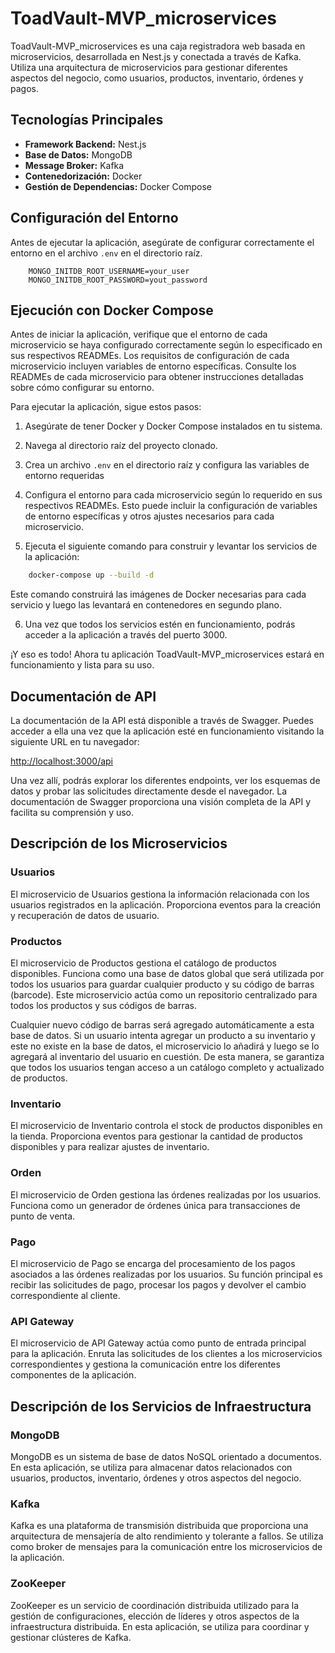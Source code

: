 # ToadVault-MVP_microservices

ToadVault-MVP_microservices es una caja registradora web basada en microservicios, desarrollada en Nest.js y conectada a través de Kafka. Utiliza una arquitectura de microservicios para gestionar diferentes aspectos del negocio, como usuarios, productos, inventario, órdenes y pagos.

## Tecnologías Principales

- **Framework Backend:** Nest.js
- **Base de Datos:** MongoDB
- **Message Broker:** Kafka
- **Contenedorización:** Docker
- **Gestión de Dependencias:** Docker Compose

## Configuración del Entorno

Antes de ejecutar la aplicación, asegúrate de configurar correctamente el entorno en el archivo `.env` en el directorio raíz.

```env
    MONGO_INITDB_ROOT_USERNAME=your_user
    MONGO_INITDB_ROOT_PASSWORD=yout_password
```

## Ejecución con Docker Compose

Antes de iniciar la aplicación, verifique que el entorno de cada microservicio se haya configurado correctamente según lo especificado en sus respectivos READMEs. Los requisitos de configuración de cada microservicio incluyen variables de entorno específicas. Consulte los READMEs de cada microservicio para obtener instrucciones detalladas sobre cómo configurar su entorno.

Para ejecutar la aplicación, sigue estos pasos:

1. Asegúrate de tener Docker y Docker Compose instalados en tu sistema.

2. Navega al directorio raíz del proyecto clonado.

3. Crea un archivo `.env` en el directorio raíz y configura las variables de entorno requeridas

4. Configura el entorno para cada microservicio según lo requerido en sus respectivos READMEs. Esto puede incluir la configuración de variables de entorno específicas y otros ajustes necesarios para cada microservicio.

5. Ejecuta el siguiente comando para construir y levantar los servicios de la aplicación:

```bash
    docker-compose up --build -d
```

Este comando construirá las imágenes de Docker necesarias para cada servicio y luego las levantará en contenedores en segundo plano.

6. Una vez que todos los servicios estén en funcionamiento, podrás acceder a la aplicación a través del puerto 3000.

¡Y eso es todo! Ahora tu aplicación ToadVault-MVP_microservices estará en funcionamiento y lista para su uso.

## Documentación de API

La documentación de la API está disponible a través de Swagger. Puedes acceder a ella una vez que la aplicación esté en funcionamiento visitando la siguiente URL en tu navegador:

[http://localhost:3000/api](http://localhost:3000/api)

Una vez allí, podrás explorar los diferentes endpoints, ver los esquemas de datos y probar las solicitudes directamente desde el navegador. La documentación de Swagger proporciona una visión completa de la API y facilita su comprensión y uso.

## Descripción de los Microservicios

### Usuarios

El microservicio de Usuarios gestiona la información relacionada con los usuarios registrados en la aplicación. Proporciona eventos para la creación y recuperación de datos de usuario.

### Productos

El microservicio de Productos gestiona el catálogo de productos disponibles. Funciona como una base de datos global que será utilizada por todos los usuarios para guardar cualquier producto y su código de barras (barcode). Este microservicio actúa como un repositorio centralizado para todos los productos y sus códigos de barras.

Cualquier nuevo código de barras será agregado automáticamente a esta base de datos. Si un usuario intenta agregar un producto a su inventario y este no existe en la base de datos, el microservicio lo añadirá y luego se lo agregará al inventario del usuario en cuestión. De esta manera, se garantiza que todos los usuarios tengan acceso a un catálogo completo y actualizado de productos.

### Inventario

El microservicio de Inventario controla el stock de productos disponibles en la tienda. Proporciona eventos para gestionar la cantidad de productos disponibles y para realizar ajustes de inventario.

### Orden

El microservicio de Orden gestiona las órdenes realizadas por los usuarios. Funciona como un generador de órdenes única para transacciones de punto de venta.

### Pago

El microservicio de Pago se encarga del procesamiento de los pagos asociados a las órdenes realizadas por los usuarios. Su función principal es recibir las solicitudes de pago, procesar los pagos y devolver el cambio correspondiente al cliente.

### API Gateway

El microservicio de API Gateway actúa como punto de entrada principal para la aplicación. Enruta las solicitudes de los clientes a los microservicios correspondientes y gestiona la comunicación entre los diferentes componentes de la aplicación.

## Descripción de los Servicios de Infraestructura

### MongoDB

MongoDB es un sistema de base de datos NoSQL orientado a documentos. En esta aplicación, se utiliza para almacenar datos relacionados con usuarios, productos, inventario, órdenes y otros aspectos del negocio.

### Kafka

Kafka es una plataforma de transmisión distribuida que proporciona una arquitectura de mensajería de alto rendimiento y tolerante a fallos. Se utiliza como broker de mensajes para la comunicación entre los microservicios de la aplicación.

### ZooKeeper

ZooKeeper es un servicio de coordinación distribuida utilizado para la gestión de configuraciones, elección de líderes y otros aspectos de la infraestructura distribuida. En esta aplicación, se utiliza para coordinar y gestionar clústeres de Kafka.
